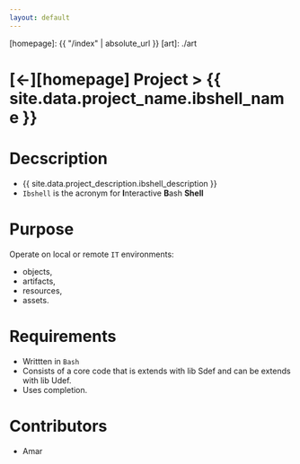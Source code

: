```yaml
---
layout: default
---
```



[//]: #(Reference)
[homepage]:   {{ "/index" | absolute_url }}
[art]:        ./art

# [&larr;][homepage] Project > {{ site.data.project_name.ibshell_name }}
# Decscription
- {{ site.data.project_description.ibshell_description }}
- `Ibshell`  is the acronym for **I**nteractive **B**ash **Shell**

# Purpose
Operate on local or remote  `IT`  environments: 
  - objects, 
  - artifacts, 
  - resources, 
  - assets.

# Requirements
- Writtten in `Bash`
- Consists of a core code that is extends with lib Sdef and can be extends with lib Udef.
- Uses completion.
# Contributors
- Amar


